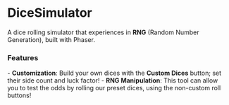 # DiceSimulator

<p>A dice rolling simulator that experiences in <b>RNG</b> (Random Number Generation), built with Phaser.</p>

<h3>Features</h3>
- <b>Customization</b>: Build your own dices with the <b>Custom Dices</b> button; set their side count and luck factor!
- <b>RNG Manipulation</b>: This tool can allow you to test the odds by rolling our preset dices, using the non-custom roll buttons!

